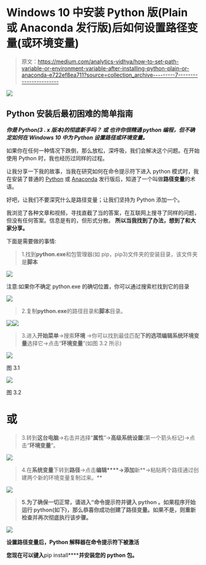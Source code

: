 # Windows 10 中安装 Python 版(Plain 或 Anaconda 发行版)后如何设置路径变量(或环境变量)

> 原文：<https://medium.com/analytics-vidhya/how-to-set-path-variable-or-environment-variable-after-installing-python-plain-or-anaconda-e722ef8ea711?source=collection_archive---------7----------------------->

![](img/da9fe77134375cf4427bc9b7fe097bad.png)

## Python 安装后最初困难的简单指南

***你是 Python(3 . x 版本)的彻底新手吗？
或
也许你很精通 python 编程，但不确定如何在 Windows 10 中为 Python 设置路径或环境变量。***

如果你在任何一种情况下跌倒，那么放松，深呼吸，我们会解决这个问题。在开始使用 Python 时，我也经历过同样的过程。

让我分享一下我的故事，当我在研究如何在命令提示符下进入 python 模式时，我在安装了普通的 [Python](https://www.python.org/downloads/) 或 [Anaconda](https://www.anaconda.com/distribution/) 发行版后，知道了一个叫做**路径变量**的术语。

好吧，让我们不要深究什么是路径变量；让我们坚持为 Python 添加一个。

我浏览了各种文章和视频，寻找直截了当的答案，在互联网上搜寻了同样的问题，但没有任何答案。信息是有的，但形式分散。 **所以当我找到了办法，想到了和大家分享。**

下面是需要做的事情:

> 1.找到**python.exe**和包管理器(如 pip，pip3)文件夹的安装目录，该文件夹是**脚本**

![](img/287096c8c62998018d0ab107ae2a27bf.png)

注意:如果你不确定 python.exe 的确切位置，你可以通过搜索栏找到它的目录

![](img/99a517cc72a8e63324ab8fab4bd6f384.png)

> 2.复制**python.exe**的路径目录和**脚本**目录。

![](img/92f056ee8c82dae2b3d587fd021bf1ff.png)![](img/cf9bca17e46582c2557f16e138184168.png)

> 3.进入**开始菜单**→搜索**环境** →你可以找到最佳匹配**下的选项编辑系统环境变量**选择它→点击“**环境变量**”(如图 3.2 所示)

![](img/5fc1986023862faa17ecb49b1134c8f2.png)

图 3.1

![](img/192e4e9941cc3152f9c7b910abe6e6f3.png)

图 3.2

# **或**

> 3.转到**这台电脑**→右击并选择“**属性**”→**高级系统设置**(第一个箭头标记)→点击“**环境变量**”。

![](img/9aa44904f5828723d046f1522759a947.png)

> 4.在**系统变量**下转到**路径**→点击**编辑****→添加**新**→粘贴两个路径通过创建两个新的环境变量复制过来。**

**![](img/7e50a5b5b0ebf8c966e83f5e0fc6e53d.png)**

> **5.为了确保一切正常，请进入“**命令提示符**并键入 **python** 。如果程序开始运行 python(如下)，那么恭喜你成功创建了路径变量。如果不是，则重新检查并再次彻底执行该步骤。**

**![](img/afd7b92cd2d726e0a15510dfd9a5105a.png)**

**设置路径变量后，Python 解释器在命令提示符下被激活**

**您现在可以键入**pip install****<ABCD>**并安装您的 python 包。**